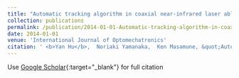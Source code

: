 ```yaml
---
title: "Automatic tracking algorithm in coaxial near-infrared laser ablation endoscope for fetus surgery"
collection: publications
permalink: /publication/2014-01-01-Automatic-tracking-algorithm-in-coaxial-near-infrared-laser-ablation-endoscope-for-fetus-surgery
date: 2014-01-01
venue: 'International Journal of Optomechatronics'
citation: ' <b>Yan Hu</b>,  Noriaki Yamanaka,  Ken Masamune, &quot;Automatic tracking algorithm in coaxial near-infrared laser ablation endoscope for fetus surgery.&quot; International Journal of Optomechatronics, 2014.'
---
```

Use [Google Scholar](https://scholar.google.com/scholar?q=Automatic+tracking+algorithm+in+coaxial+near+infrared+laser+ablation+endoscope+for+fetus+surgery){:target="_blank"} for full citation